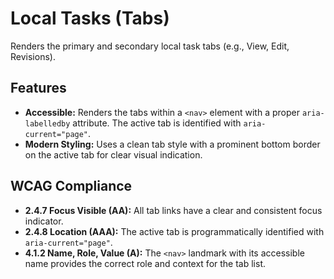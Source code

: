 # Local Tasks (Tabs)

Renders the primary and secondary local task tabs (e.g., View, Edit, Revisions).

## Features

- **Accessible:** Renders the tabs within a `<nav>` element with a
  proper `aria-labelledby` attribute. The active tab is identified
  with `aria-current="page"`.
- **Modern Styling:** Uses a clean tab style with a prominent bottom border on
  the active tab for clear visual indication.

## WCAG Compliance

- **2.4.7 Focus Visible (AA):** All tab links have a clear and consistent focus
  indicator.
- **2.4.8 Location (AAA):** The active tab is programmatically identified
  with `aria-current="page"`.
- **4.1.2 Name, Role, Value (A):** The `<nav>` landmark with its accessible name
  provides the correct role and context for the tab list.

